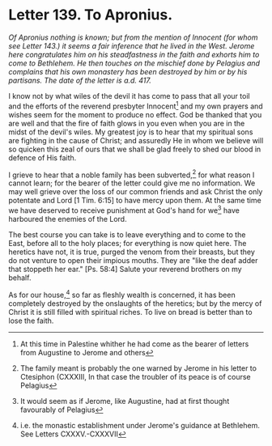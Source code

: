 <h1>Letter 139. To Apronius.</h1>

<p><i>Of Apronius nothing is known; but from the mention of Innocent (for whom see Letter 143.) it seems a fair inference that he lived in the West. Jerome here congratulates him on his steadfastness in the faith and exhorts him to come to Bethlehem. He then touches on the mischief done by Pelagius and complains that his own monastery has been destroyed by him or by his partisans. The date of the letter is a.d. 417.</i></p>

I know not by what wiles of the devil it has come to pass that all your toil and the efforts of the reverend presbyter Innocent[^P5453_1510552] and my own prayers and wishes seem for the moment to produce no effect. God be thanked that you are well and that the fire of faith glows in you even when you are in the midst of the devil's wiles. My greatest joy is to hear that my spiritual sons are fighting in the cause of Christ; and assuredly He in whom we believe will so quicken this zeal of ours that we shall be glad freely to shed our blood in defence of His faith.

I grieve to hear that a noble family has been subverted,[^P5455_1511152] for what reason I cannot learn; for the bearer of the letter could give me no information. We may well grieve over the loss of our common friends and ask Christ the only potentate and Lord [1 Tim. 6:15] to have mercy upon them. At the same time we have deserved to receive punishment at God's hand for we[^P5457_1511630] have harboured the enemies of the Lord.

The best course you can take is to leave everything and to come to the East, before all to the holy places; for everything is now quiet here. The heretics have not, it is true, purged the venom from their breasts, but they do not venture to open their impious mouths. They are "like the deaf adder that stoppeth her ear." [Ps. 58:4] Salute your reverend brothers on my behalf.

As for our house,[^P5461_1512173] so far as fleshly wealth is concerned, it has been completely destroyed by the onslaughts of the heretics; but by the mercy of Christ it is still filled with spiritual riches. To live on bread is better than to lose the faith.

[^P5453_1510552]:
	At this time in Palestine whither he had come as the bearer of letters from Augustine to Jerome and others

[^P5455_1511152]:
	The family meant is probably the one warned by Jerome in his letter to Ctesiphon (CXXXIII,  In that case the troubler of its peace is of course Pelagius

[^P5457_1511630]:
	It would seem as if Jerome, like Augustine, had at first thought favourably of Pelagius

[^P5461_1512173]:
	i.e. the monastic establishment under Jerome's guidance at Bethlehem. See Letters CXXXV.-CXXXVII